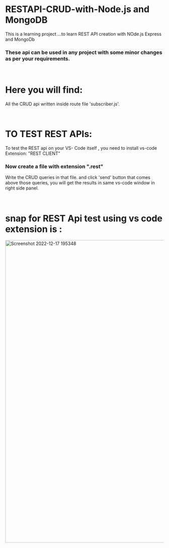 # RESTAPI-CRUD-with-Node.js and MongoDB

   This is a learning project ...to learn REST API creation with NOde.js Express and MongoDb
   
   
### These api can be used in any project with some minor changes as per your requirements.

<br>

# Here you will find:

  All the CRUD api written inside route file 'subscriber.js'.

<br>

# TO TEST REST APIs:

  To test the REST api on your VS- Code itself , you need to install vs-code Extension: "REST CLIENT"
  
  
### Now create a file with extension ".rest" 
Write the CRUD queries in that file. and click 'send' button that comes above those queries, you will get the results in same vs-code window in right side panel.

<br>

# snap for REST Api test using vs code extension is :
<img width="960" alt="Screenshot 2022-12-17 195348" src="https://user-images.githubusercontent.com/110973046/208246800-5529ea7f-73c1-4211-8d06-a369c925db7c.png">
